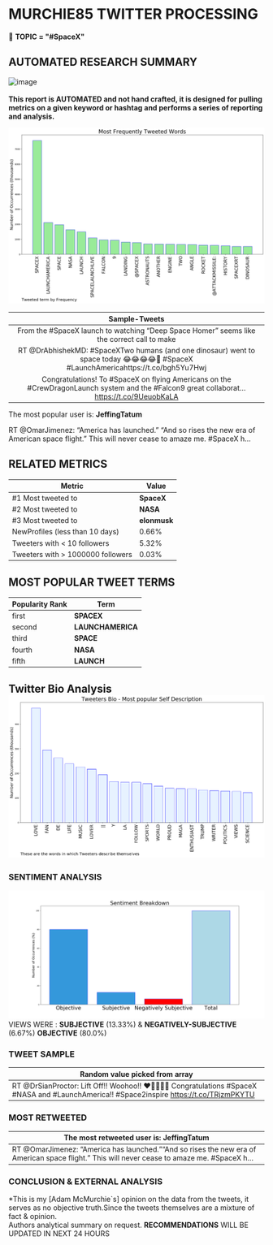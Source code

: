 # MURCHIE85 TWITTER PROCESSING 
&#x1F34E; **TOPIC = "#SpaceX"**

## AUTOMATED RESEARCH SUMMARY

![image](https://marketingplatform.google.com/about/static/images/gmp/analytics-smb-benefit.jpg)
<br></br>
<b> This report is AUTOMATED and not hand crafted, it is designed for pulling metrics on a given keyword or hashtag and performs a series of reporting and analysis.</b>



![image](TWEETS.png)



|                **Sample-Tweets**        |
| :-------------: |
| From the #SpaceX launch to watching “Deep Space Homer” seems like the correct call to make |
| RT @DrAbhishekMD: #SpaceXTwo humans (and one dinosaur) went to space today 😂😂😂😂🙏 #SpaceX #LaunchAmericahttps://t.co/bgh5Yu7Hwj |
| Congratulations! To #SpaceX  on flying Americans on the #CrewDragonLaunch  system and the #Falcon9 great collaborat… https://t.co/9UeuobKaLA |

The most popular user is: **JeffingTatum**
<div class="alert alert-block alert-danger"> RT @OmarJimenez: “America has launched.”
“And so rises the new era of American space flight.” 
This will never cease to amaze me. #SpaceX h…</div>

## RELATED METRICS<br>
| Metric | Value |
| ------------- | ------------- |
| #1 Most tweeted to  | **SpaceX** |
| #2 Most tweeted to  | **NASA** |
| #3 Most tweeted to  | **elonmusk** |
| NewProfiles (less than 10 days) | 0.66%  |
| Tweeters with < 10 followers  | 5.32%|
| Tweeters with > 1000000 followers  | 0.03%  |



## MOST POPULAR TWEET TERMS 


| Popularity Rank  | Term |
| ------------- | ------------- |
| first  | **SPACEX**  |
| second  | **LAUNCHAMERICA**  |
| third  | **SPACE** |
| fourth  | **NASA**  |
| fifth  | **LAUNCH**  |


## Twitter Bio Analysis![image](BIO.png)
### SENTIMENT ANALYSIS
![image](sentiment.png)
VIEWS WERE : **SUBJECTIVE**  (13.33%) & **NEGATIVELY-SUBJECTIVE** (6.67%) **OBJECTIVE** (80.0%)

### TWEET SAMPLE 
| Random value picked from array |
| ------------- |
|RT @DrSianProctor: Lift Off!! Woohoo!! ❤️👩🏽‍🚀🚀 Congratulations #SpaceX #NASA and #LaunchAmerica!! #Space2inspire https://t.co/TRjzmPKYTU |

### MOST RETWEETED 

| The most retweeted user is: **JeffingTatum**  |
| ------------- |
| RT @OmarJimenez: “America has launched.”“And so rises the new era of American space flight.” This will never cease to amaze me. #SpaceX h… |

### CONCLUSION & EXTERNAL ANALYSIS

*This is my [Adam McMurchie`s] opinion on the data from the tweets, it serves as no objective truth.Since the tweets themselves are a mixture of fact & opinion.<br>
Authors analytical summary on request.
**RECOMMENDATIONS** WILL BE UPDATED IN NEXT  24 HOURS <br>